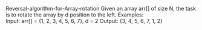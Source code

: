 Reversal-algorithm-for-Array-rotation
Given an array arr[] of size N, the task is to rotate the array by d position to the left. 
Examples:  
Input:  arr[] = {1, 2, 3, 4, 5, 6, 7}, d = 2
Output: {3, 4, 5, 6, 7, 1, 2}

